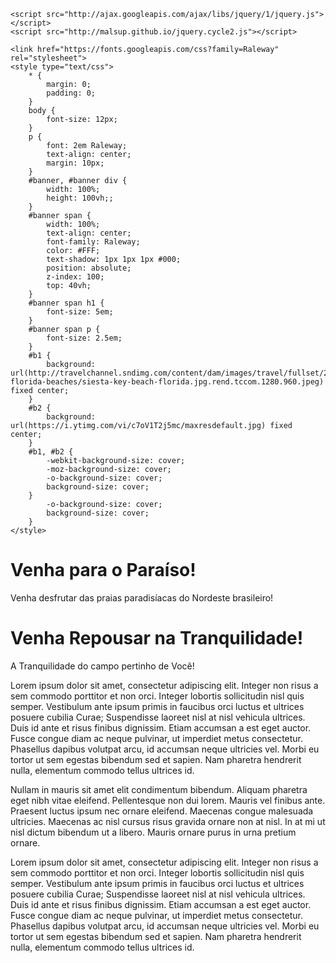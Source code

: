 <!DOCTYPE html>
<html>
<head>
	<title>Banner Tela Toda</title>
	<meta charset="utf-8">
	<meta name="viewport" content="initial-scale=1.0">

	<script src="http://ajax.googleapis.com/ajax/libs/jquery/1/jquery.js"></script>
	<script src="http://malsup.github.io/jquery.cycle2.js"></script>

	<link href="https://fonts.googleapis.com/css?family=Raleway" rel="stylesheet">
	<style type="text/css">
		* {
			margin: 0;
			padding: 0;
		}
		body {
			font-size: 12px;
		}
		p {
			font: 2em Raleway;
			text-align: center;
			margin: 10px;
		}
		#banner, #banner div {
			width: 100%;
			height: 100vh;;
		}
		#banner span {
			width: 100%;
			text-align: center;
			font-family: Raleway;
			color: #FFF;
			text-shadow: 1px 1px 1px #000;
			position: absolute;
			z-index: 100;
			top: 40vh;
		}
		#banner span h1 {
			font-size: 5em;
		}
		#banner span p {
			font-size: 2.5em;
		}
		#b1 {
			background: url(http://travelchannel.sndimg.com/content/dam/images/travel/fullset/2015/08/03/top-florida-beaches/siesta-key-beach-florida.jpg.rend.tccom.1280.960.jpeg) fixed center;
		}
		#b2 {
			background: url(https://i.ytimg.com/vi/c7oV1T2j5mc/maxresdefault.jpg) fixed center;
		}
		#b1, #b2 {
			-webkit-background-size: cover;
			-moz-background-size: cover;
			-o-background-size: cover;
			background-size: cover;
		}
			-o-background-size: cover;
			background-size: cover;
		}
	</style>
</head>
<body>
<div id="banner" class="cycle-slideshow" data-cycle-slides="> div">
	<div id="b1">
		<span>
			<h1>Venha para o Paraíso!</h1>
			<p>Venha desfrutar das praias paradisíacas do Nordeste brasileiro!</p>
		</span>
	</div>
	<div id="b2">
		<span>
			<h1>Venha Repousar na Tranquilidade!</h1>
			<p>A Tranquilidade do campo pertinho de Você!</p>
		</span>
	</div>
</div>
  
<p>
Lorem ipsum dolor sit amet, consectetur adipiscing elit. Integer non risus a sem commodo porttitor et non orci. Integer lobortis sollicitudin nisl quis semper. Vestibulum ante ipsum primis in faucibus orci luctus et ultrices posuere cubilia Curae; Suspendisse laoreet nisl at nisl vehicula ultrices. Duis id ante et risus finibus dignissim. Etiam accumsan a est eget auctor. Fusce congue diam ac neque pulvinar, ut imperdiet metus consectetur. Phasellus dapibus volutpat arcu, id accumsan neque ultricies vel. Morbi eu tortor ut sem egestas bibendum sed et sapien. Nam pharetra hendrerit nulla, elementum commodo tellus ultrices id.
</p>
<p>
Nullam in mauris sit amet elit condimentum bibendum. Aliquam pharetra eget nibh vitae eleifend. Pellentesque non dui lorem. Mauris vel finibus ante. Praesent luctus ipsum nec ornare eleifend. Maecenas congue malesuada ultricies. Maecenas ac nisl cursus risus gravida ornare non at nisl. In at mi ut nisl dictum bibendum ut a libero. Mauris ornare purus in urna pretium ornare.
</p>
<p>
Lorem ipsum dolor sit amet, consectetur adipiscing elit. Integer non risus a sem commodo porttitor et non orci. Integer lobortis sollicitudin nisl quis semper. Vestibulum ante ipsum primis in faucibus orci luctus et ultrices posuere cubilia Curae; Suspendisse laoreet nisl at nisl vehicula ultrices. Duis id ante et risus finibus dignissim. Etiam accumsan a est eget auctor. Fusce congue diam ac neque pulvinar, ut imperdiet metus consectetur. Phasellus dapibus volutpat arcu, id accumsan neque ultricies vel. Morbi eu tortor ut sem egestas bibendum sed et sapien. Nam pharetra hendrerit nulla, elementum commodo tellus ultrices id.
</p>
  
  
</body>
</html>
